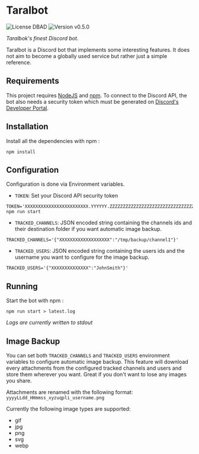 # Taralbot

![License DBAD](https://img.shields.io/badge/license-DBAD-brightgreen) ![Version v0.5.0](https://img.shields.io/badge/version-v0.5.0-blue)

_Taralbok's finest Discord bot._

Taralbot is a Discord bot that implements some interesting features. It does not aim to become a globally used service but rather just a simple reference.

## Requirements

This project requires [NodeJS](https://nodejs.org/en/) and [npm](https://www.npmjs.com/). To connect to the Discord API, the bot also needs a security token which must be generated on [Discord's Developer Portal](https://discord.com/developers).

## Installation

Install all the dependencies with npm :

```
npm install
```

## Configuration

Configuration is done via Environment variables.

-   `TOKEN`: Set your Discord API security token

```
TOKEN='XXXXXXXXXXXXXXXXXXXXXXXX.YYYYYY.ZZZZZZZZZZZZZZZZZZZZZZZZZZZZZZZZZZZZZZ' npm run start
```

-   `TRACKED_CHANNELS`: JSON encoded string containing the channels ids and their destination folder if you want automatic image backup.

```
TRACKED_CHANNELS='{"XXXXXXXXXXXXXXXXXXX":"/tmp/backup/channel1"}'
```

-   `TRACKED_USERS`: JSON encoded string containing the users ids and the username you want to configure for the image backup.

```
TRACKED_USERS='{"XXXXXXXXXXXXXX":"JohnSmith"}'
```

## Running

Start the bot with npm :

```
npm run start > latest.log
```

_Logs are currently written to stdout_

## Image Backup

You can set both `TRACKED_CHANNELS` and `TRACKED_USERS` environment variables to configure automatic image backup. This feature will download every attachments from the configured tracked channels and users and store them wherever you want. Great if you don't want to lose any images you share.

Attachments are renamed with the following format: `yyyyLLdd_HHmmss_xyzuqpli_username.png`

Currently the following image types are supported:

-   gif
-   jpg
-   png
-   svg
-   webp
